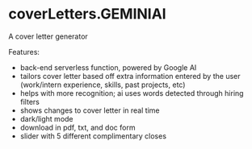 # coverLetters.GEMINIAI
A cover letter generator

Features:
- back-end serverless function, powered by Google AI
- tailors cover letter based off extra information entered by the user (work/intern experience, skills, past projects, etc)
- helps with more recognition; ai uses words detected through hiring filters 
- shows changes to cover letter in real time
- dark/light mode
- download in pdf, txt, and doc form
- slider with 5 different complimentary closes
  
